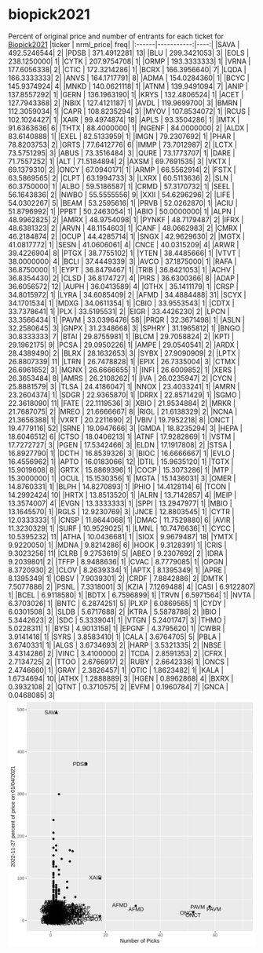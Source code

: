 # biopick2021
Percent of original price and number of entrants for each ticket for [Biopick2021](https://twitter.com/hashtag/Biopick2021)
|ticker |  nrml_price| freq|
|:------|-----------:|----:|
|SAVA   | 492.5246544|    2|
|PDSB   | 371.4912281|   13|
|BLU    | 299.3421053|    3|
|EOLS   | 238.1250000|    1|
|CYTK   | 207.9754708|    1|
|ORMP   | 193.3333333|    1|
|VRNA   | 177.6056338|    2|
|CTIC   | 172.3214286|    1|
|BCRX   | 166.3956640|    7|
|LQDA   | 166.3333333|    2|
|ANVS   | 164.1717791|    8|
|ADMA   | 154.0284360|    1|
|BCYC   | 145.9374924|    4|
|MNKD   | 140.0621118|    1|
|ATNM   | 139.9491094|    7|
|ANIP   | 137.8557292|    1|
|GERN   | 136.1963190|    1|
|KRYS   | 132.4806524|    1|
|ACET   | 127.7943368|    2|
|NBIX   | 127.4121187|    1|
|AVDL   | 119.9699700|    3|
|BMRN   | 112.3059034|    1|
|CAPR   | 108.8235294|    3|
|MYOV   | 107.8534072|    1|
|RCUS   | 102.1024427|    1|
|XAIR   |  99.4974874|   18|
|APLS   |  93.3504286|    1|
|IMTX   |  91.6363636|    6|
|THTX   |  88.4000000|    1|
|NGENF  |  84.0000000|    2|
|ALDX   |  83.6140888|    1|
|EXEL   |  82.5133959|    1|
|IMGN   |  79.2307692|    1|
|PHAR   |  78.8203753|    2|
|GRTS   |  77.6412776|    6|
|IMMP   |  73.7012987|    2|
|LCTX   |  73.5751295|    3|
|ABUS   |  73.3516484|    3|
|QURE   |  73.1773707|    1|
|DARE   |  71.7557252|    1|
|ALT    |  71.5184894|    2|
|AXSM   |  69.7691535|    3|
|VKTX   |  69.1379310|    2|
|ONCY   |  67.0940171|    1|
|ARMP   |  66.5562914|    2|
|FSTX   |  63.5869565|    2|
|CLPT   |  63.1994733|    3|
|LXRX   |  60.5113636|    2|
|SLN    |  60.3750000|    1|
|ALBO   |  59.5186587|    1|
|CRMD   |  57.3170732|    1|
|SEEL   |  56.1643836|    2|
|NWBO   |  55.5555556|    9|
|XXII   |  54.6296296|    2|
|LIFE   |  54.0302267|    5|
|BEAM   |  53.2595616|    1|
|PRVB   |  52.0262870|    1|
|ACIU   |  51.8796992|    1|
|PPBT   |  50.2463054|    1|
|ABIO   |  50.0000000|    1|
|ALPN   |  48.9962825|    2|
|AMRX   |  48.9754098|    1|
|PYNKF  |  48.7179487|    2|
|IFRX   |  48.6381323|    2|
|ARVN   |  48.1154603|    1|
|CANF   |  48.0662983|    2|
|CMRX   |  46.2184874|    2|
|OCUP   |  44.4285714|    1|
|SNGX   |  42.9629630|    2|
|MGTX   |  41.0817772|    1|
|SESN   |  41.0606061|    4|
|CNCE   |  40.0315209|    4|
|ARWR   |  39.4226904|    8|
|PTGX   |  38.7755102|    1|
|YTEN   |  38.4485666|    1|
|VTVT   |  38.0000000|    4|
|BCLI   |  37.4449339|    3|
|AVCO   |  37.1875000|    1|
|RAFA   |  36.8750000|    1|
|EYPT   |  36.8479467|    1|
|TRIB   |  36.8421053|    1|
|ACHV   |  36.8354430|    2|
|CLSD   |  36.8174727|    4|
|PIRS   |  36.6300366|    8|
|ADAP   |  36.6056572|   12|
|AUPH   |  36.0413589|    4|
|GTHX   |  35.1411179|    1|
|CRSP   |  34.8015972|    1|
|LYRA   |  34.6085409|    2|
|AFMD   |  34.4884488|   31|
|SCYX   |  34.1701534|    1|
|MDXG   |  34.0611354|    1|
|CBIO   |  33.9553543|    1|
|CDTX   |  33.7378641|    1|
|PLX    |  33.5195531|    2|
|EIGR   |  33.4426230|    2|
|LPCN   |  33.3566434|    1|
|PAVM   |  33.0396476|   58|
|PRQR   |  32.3671498|    1|
|ASLN   |  32.2580645|    3|
|GNPX   |  31.2348668|    3|
|SPHRY  |  31.1965812|    1|
|BNGO   |  30.8333333|    7|
|BTAI   |  29.8755981|    1|
|BLCM   |  29.7058824|    2|
|KPTI   |  29.1962175|    9|
|PCSA   |  29.0950226|    1|
|AMPE   |  29.0540541|    2|
|ARDX   |  28.4389490|    2|
|BLRX   |  28.1632653|    3|
|SYBX   |  27.9090909|    2|
|LPTX   |  26.8807339|   11|
|LTRN   |  26.7478828|    1|
|EPIX   |  26.7335004|    3|
|CTMX   |  26.6961652|    3|
|MGNX   |  26.6666655|    1|
|INFI   |  26.6009852|    1|
|XERS   |  26.3653484|    8|
|AMRS   |  26.2108262|    1|
|IVA    |  26.0235947|    2|
|CYCN   |  25.8881579|    3|
|TLSA   |  24.4186047|    1|
|NNOX   |  23.4033241|    1|
|AMRN   |  23.2604374|    1|
|SDGR   |  22.9365870|    1|
|DRRX   |  22.8571429|    1|
|SGMO   |  22.3618090|   11|
|FATE   |  22.1119536|    3|
|XBIO   |  21.9534884|    2|
|MRKR   |  21.7687075|    2|
|MREO   |  21.6666667|    8|
|RIGL   |  21.6138329|    2|
|NCNA   |  21.3656388|    1|
|VXRT   |  20.2211690|    2|
|VBIV   |  19.7952218|    8|
|ONCT   |  19.4779116|   52|
|SRNE   |  19.0947666|    3|
|GMDA   |  18.8235294|    3|
|HEPA   |  18.6046512|    6|
|CTSO   |  18.0406213|    1|
|ATNF   |  17.9282869|    1|
|VSTM   |  17.7272727|    3|
|PGEN   |  17.5342466|    3|
|ELDN   |  17.1917808|    2|
|STSA   |  16.8927790|    1|
|DCTH   |  16.8539326|    3|
|BIOC   |  16.6666667|    1|
|EVLO   |  16.4556962|    1|
|APTO   |  16.0183066|   12|
|DTIL   |  15.9635120|    1|
|TGTX   |  15.9019608|    8|
|GRTX   |  15.8869396|    1|
|COCP   |  15.3073286|    1|
|MTP    |  15.3000000|    1|
|OCUL   |  15.1530356|    1|
|MGTA   |  15.1436031|    3|
|OMER   |  14.8760331|    1|
|BLPH   |  14.8270893|    1|
|PHIO   |  14.4128114|    6|
|TCON   |  14.2992424|   10|
|HRTX   |  13.8513520|    1|
|ALRN   |  13.7142857|    4|
|MEIP   |  13.3574007|    4|
|EVGN   |  13.3333333|    1|
|SPPI   |  13.2947977|    1|
|MBIO   |  13.1645570|    1|
|RGLS   |  12.9230769|    3|
|JNCE   |  12.8803545|    1|
|CYTR   |  12.0333333|    1|
|CNSP   |  11.8644068|    1|
|DMAC   |  11.7529880|    6|
|AVIR   |  11.3230329|    1|
|SURF   |  10.9529025|    1|
|LMNL   |  10.7476636|    1|
|CYCC   |  10.5395232|   11|
|ATHA   |  10.0436681|    1|
|SIOX   |   9.9679487|   18|
|YMTX   |   9.9220050|    1|
|MDNA   |   9.8214286|    6|
|HOOK   |   9.3128391|    1|
|CRIS   |   9.3023256|   11|
|CLRB   |   9.2753619|    5|
|ABEO   |   9.2307692|    2|
|IDRA   |   9.2039801|    2|
|TFFP   |   8.9488636|    1|
|CVAC   |   8.7779085|    1|
|OPGN   |   8.3720930|    2|
|CLOV   |   8.2639334|    1|
|APTX   |   8.1395349|    1|
|APRE   |   8.1395349|    1|
|OBSV   |   7.9039301|    2|
|CRDF   |   7.8842886|    2|
|DMTK   |   7.5077886|    2|
|PSNL   |   7.3318001|    3|
|KZIA   |   7.1269488|    4|
|CASI   |   6.9122807|    1|
|BCEL   |   6.9118580|    1|
|BDTX   |   6.7596899|    1|
|TRVN   |   6.5971564|    1|
|NVTA   |   6.3703026|    1|
|BNTC   |   6.2874251|    5|
|PLXP   |   6.0869565|    1|
|CYDY   |   6.0301508|    3|
|SLDB   |   5.6717688|    2|
|KTRA   |   5.5878788|    2|
|IBIO   |   5.3442623|    2|
|SDC    |   5.3339041|    1|
|VTGN   |   5.2401747|    3|
|THMO   |   5.0228311|    1|
|BYSI   |   4.9013158|    1|
|EPGNF  |   4.3795620|    1|
|CWBR   |   3.9141416|    1|
|SYRS   |   3.8583410|    1|
|CALA   |   3.6764705|    5|
|PBLA   |   3.6740331|    1|
|ALGS   |   3.6734693|    2|
|HARP   |   3.5321335|    2|
|NBSE   |   3.4314286|    2|
|VINC   |   3.4100000|    2|
|TCDA   |   2.8591353|    2|
|CFRX   |   2.7134725|    2|
|TTOO   |   2.6766917|    2|
|RUBY   |   2.6642336|    1|
|ONCS   |   2.4746660|    1|
|GRAY   |   2.3826457|    1|
|OTIC   |   1.8623482|    1|
|KALA   |   1.6734694|   10|
|ATHX   |   1.2888889|    3|
|HGEN   |   0.8962868|    4|
|BXRX   |   0.3932108|    2|
|QTNT   |   0.3710575|    2|
|EVFM   |   0.1960784|    7|
|GNCA   |   0.0468085|    3|
![retvspicks](biopicks.png?raw=true)
